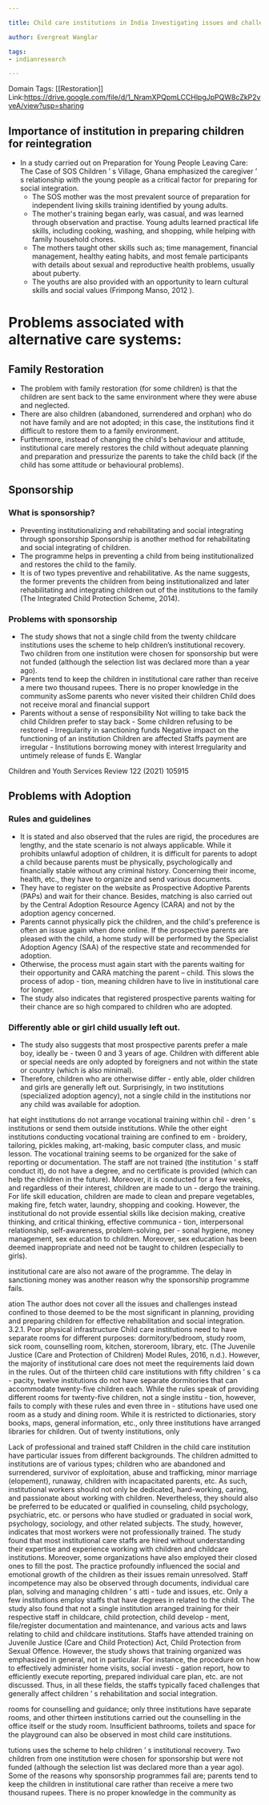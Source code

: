 ```yaml
---

title: Child care institutions in India Investigating issues and challenges in children’s rehabilitation and social integration

author: Evergreat Wanglar

tags:
- indianresearch 

---
```

Domain Tags: [[Restoration]]
Link:https://drive.google.com/file/d/1_NramXPQpmLCCHlpgJpPQW8cZkP2vyeA/view?usp=sharing

## Importance of institution in preparing children for reintegration

- In a study carried out on Preparation for Young People Leaving Care: The Case of SOS Children ’ s Village, Ghana emphasized the caregiver ’ s relationship with the young people as a critical factor for preparing for social integration. 
	- The SOS mother was the most prevalent source of preparation for independent living skills training identified by young adults. 
	- The mother's training began early, was casual, and was learned through observation and practise. Young adults learned practical life skills, including cooking, washing, and shopping, while helping with family household chores.
	-  The mothers taught other skills such as; time management, financial management, healthy eating habits, and most female participants with details about sexual and reproductive health problems, usually about puberty. 
	- The youths are also provided with an opportunity to learn cultural skills and social values (Frimpong Manso, 2012 ). 

  
# Problems associated with alternative care systems:
## Family Restoration

- The problem with family restoration (for some children) is that the children are sent back to the same environment where they were abuse and neglected. 
- There are also children (abandoned, surrendered and orphan) who do not have family and are not adopted; in this case, the institutions find it difficult to restore them to a family environment. 
- Furthermore, instead of changing the child's behaviour and attitude, institutional care merely restores the child without adequate planning and preparation and pressurize the parents to take the child back (if the child has some attitude or behavioural problems). 

## Sponsorship

### What is sponsorship?
- Preventing institutionalizing and rehabilitating and social integrating through sponsorship Sponsorship is another method for rehabilitating and social integrating of children. 
- The programme helps in preventing a child from being institutionalized and restores the child to the family. 
- It is of two types preventive and rehabilitative. As the name suggests, the former prevents the children from being institutionalized and later rehabilitating and integrating children out of the institutions to the family (The Integrated Child Protection Scheme, 2014). 

### Problems with sponsorship
- The study shows that not a single child from the twenty childcare institutions uses the scheme to help children’s institutional recovery. Two children from one institution were chosen for sponsorship but were not funded (although the selection list was declared more than a year ago). 
- Parents tend to keep the children in institutional care rather than receive a mere two thousand rupees. There is no proper knowledge in the community asSome parents who never visited their children Child does not receive moral and financial support 
- Parents without a sense of responsibility Not willing to take back the child Children prefer to stay back - Some children refusing to be restored - Irregularity in sanctioning funds Negative impact on the functioning of an institution Children are affected Staffs payment are irregular - Institutions borrowing money with interest Irregularity and untimely release of funds E. Wanglar

Children and Youth Services Review 122 (2021) 105915

## Problems with Adoption

### Rules and guidelines
- It is stated and also observed that the rules are rigid, the procedures are lengthy, and the state scenario is not always applicable. While it prohibits unlawful adoption of children, it is difficult for parents to adopt a child because parents must be physically, psychologically and financially stable without any criminal history. Concerning their income, health, etc., they have to organize and send various documents. 
- They have to register on the website as Prospective Adoptive Parents (PAPs) and wait for their chance. Besides, matching is also carried out by the Central Adoption Resource Agency (CARA) and not by the adoption agency concerned. 
- Parents cannot physically pick the children, and the child's preference is often an issue again when done online. If the prospective parents are pleased with the child, a home study will be performed by the Specialist Adoption Agency (SAA) of the respective state and recommended for adoption.
-  Otherwise, the process must again start with the parents waiting for their opportunity and CARA matching the parent – child. This slows the process of adop - tion, meaning children have to live in institutional care for longer. 
- The study also indicates that registered prospective parents waiting for their chance are so high compared to children who are adopted.

### Differently able or girl child usually left out. 
- The study also suggests that most prospective parents prefer a male boy, ideally be - tween 0 and 3 years of age. Children with different able or special needs are only adopted by foreigners and not within the state or country (which is also minimal).
- Therefore, children who are otherwise differ - ently able, older children and girls are generally left out. Surprisingly, in two institutions (specialized adoption agency), not a single child in the institutions nor any child was available for adoption. 

  
hat eight institutions do not arrange vocational training within chil - dren ’ s institutions or send them outside institutions. While the other eight institutions conducting vocational training are confined to em - broidery, tailoring, pickles making, art-making, basic computer class, and music lesson. The vocational training seems to be organized for the sake of reporting or documentation. The staff are not trained (the institution ’ s staff conduct it), do not have a degree, and no certificate is provided (which can help the children in the future). Moreover, it is conducted for a few weeks, and regardless of their interest, children are made to un - dergo the training. For life skill education, children are made to clean and prepare vegetables, making fire, fetch water, laundry, shopping and cooking. However, the institutional do not provide essential skills like decision making, creative thinking, and critical thinking, effective communica - tion, interpersonal relationship, self-awareness, problem-solving, per - sonal hygiene, money management, sex education to children. Moreover, sex education has been deemed inappropriate and need not be taught to children (especially to girls). 

  

institutional care are also not aware of the programme. The delay in sanctioning money was another reason why the sponsorship programme fails. 

  

ation The author does not cover all the issues and challenges instead confined to those deemed to be the most significant in planning, providing and preparing children for effective rehabilitation and social integration. 3.2.1. Poor physical infrastructure Child care institutions need to have separate rooms for different purposes: dormitory/bedroom, study room, sick room, counselling room, kitchen, storeroom, library, etc. (The Juvenile Justice (Care and Protection of Children) Model Rules, 2016, n.d.). However, the majority of institutional care does not meet the requirements laid down in the rules. Out of the thirteen child care institutions with fifty children ’ s ca - pacity, twelve institutions do not have separate dormitories that can accommodate twenty-five children each. While the rules speak of providing different rooms for twenty-five children, not a single institu - tion, however, fails to comply with these rules and even three in - stitutions have used one room as a study and dining room. While it is restricted to dictionaries, story books, maps, general information, etc., only three institutions have arranged libraries for children. Out of twenty institutions, only 

  

Lack of professional and trained staff Children in the child care institution have particular issues from different backgrounds. The children admitted to institutions are of various types; children who are abandoned and surrendered, survivor of exploitation, abuse and trafficking, minor marriage (elopement), runaway, children with incapacitated parents, etc. As such, institutional workers should not only be dedicated, hard-working, caring, and passionate about working with children. Nevertheless, they should also be preferred to be educated or qualified in counseling, child psychology, psychiatric, etc. or persons who have studied or graduated in social work, psychology, sociology, and other related subjects. The study, however, indicates that most workers were not professionally trained. The study found that most institutional care staffs are hired without understanding their expertise and experience working with children and childcare institutions. Moreover, some organizations have also employed their closed ones to fill the post. The practice profoundly influenced the social and emotional growth of the children as their issues remain unresolved. Staff incompetence may also be observed through documents, individual care plan, solving and managing children ’ s atti - tude and issues, etc. Only a few institutions employ staffs that have degrees in related to the child. The study also found that not a single institution arranged training for their respective staff in childcare, child protection, child develop - ment, file/register documentation and maintenance, and various acts and laws relating to child and childcare institutions. Staffs have attended training on Juvenile Justice (Care and Child Protection) Act, Child Protection from Sexual Offence. However, the study shows that training organized was emphasized in general, not in particular. For instance, the procedure on how to effectively administer home visits, social investi - gation report, how to efficiently execute reporting, prepared individual care plan, etc. are not discussed. Thus, in all these fields, the staffs typically faced challenges that generally affect children ’ s rehabilitation and social integration. 

  

rooms for counselling and guidance; only three institutions have separate rooms, and other thirteen institutions carried out the counselling in the office itself or the study room. Insufficient bathrooms, toilets and space for the playground can also be observed in most child care institutions. 

  

tutions uses the scheme to help children ’ s institutional recovery. Two children from one institution were chosen for sponsorship but were not funded (although the selection list was declared more than a year ago). Some of the reasons why sponsorship programmes fail are; parents tend to keep the children in institutional care rather than receive a mere two thousand rupees. There is no proper knowledge in the community as
  